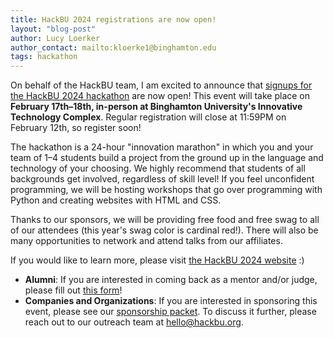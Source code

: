 ```yaml
---
title: HackBU 2024 registrations are now open!
layout: "blog-post"
author: Lucy Loerker
author_contact: mailto:kloerke1@binghamton.edu
tags: hackathon
---
```


On behalf of the HackBU team, I am excited to announce that [signups for the HackBU 2024 hackathon](https://forms.gle/NpJnaMxDfLvCcywb9) are now open! This event will take place on **February 17th–18th, in-person at Binghamton University's Innovative Technology Complex**. Regular registration will close at 11:59PM on February 12th, so register soon!

<!--more-->

The hackathon is a 24-hour "innovation marathon" in which you and your team of 1–4 students build a project from the ground up in the language and technology of your choosing. We highly recommend that students of all backgrounds get involved, regardless of skill level! If you feel unconfident programming, we will be hosting workshops that go over programming with Python and creating websites with HTML and CSS.

Thanks to our sponsors, we will be providing free food and free swag to all of our attendees (this year's swag color is cardinal red!). There will also be many opportunities to network and attend talks from our affiliates.

If you would like to learn more, please visit [the HackBU 2024 website](https://hackbu.org/2024/) :)

<div class="note">
  <ul>
    <li>
      <b>Alumni</b>: If you are interested in coming back as a mentor and/or judge, please fill out <a href="https://forms.gle/7UnZTBSqEMeQEWCZ9">this form</a>!
    </li>
    <li>
      <b>Companies and Organizations</b>: If you are interested in sponsoring this event, please see our <a href="https://hackbu.org/2024/sponsorship_packet.pdf">sponsorship packet</a>. To discuss it further, please reach out to our outreach team at <a href="mailto:hello@hackbu.org">hello@hackbu.org</a>.
    </li>
  </ul>
</div>
